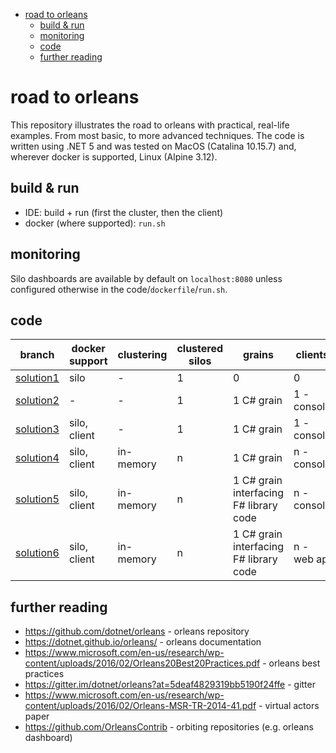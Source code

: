 - [road to orleans](#road-to-orleans)
  - [build & run](#build--run)
  - [monitoring](#monitoring)
  - [code](#code)
  - [further reading](#further-reading)

# road to orleans

This repository illustrates the road to orleans with practical, real-life examples. From most basic, to more advanced techniques. The code is written using .NET 5 and was tested on MacOS (Catalina 10.15.7) and, wherever docker is supported, Linux (Alpine 3.12).

## build & run

* IDE: build + run (first the cluster, then the client)
* docker (where supported): `run.sh`

## monitoring

Silo dashboards are available by default on `localhost:8080` unless configured otherwise in the code/`dockerfile`/`run.sh`.

## code

| branch | docker support | clustering | clustered silos | grains | clients |
| --- | --- | --- | --- | --- | --- |
| [solution1](../../tree/solution1/1/readme.md) | silo | - | 1 | 0 | 0 |
| [solution2](../../tree/solution2/2/readme.md) | - | - | 1 | 1 C# grain | 1 - console |
| [solution3](../../tree/solution3/3/readme.md) | silo, client | - | 1 | 1 C# grain | 1 - console |
| [solution4](../../tree/solution4/4/readme.md) | silo, client | in-memory | n | 1 C# grain | n - console |
| [solution5](../../tree/solution5/5/readme.md) | silo, client | in-memory | n | 1 C# grain interfacing F# library code | n - console |
| [solution6](../../tree/solution6/6/readme.md) | silo, client | in-memory | n | 1 C# grain interfacing F# library code | n - web api |

## further reading

* https://github.com/dotnet/orleans - orleans repository
* https://dotnet.github.io/orleans/ - orleans documentation
* https://www.microsoft.com/en-us/research/wp-content/uploads/2016/02/Orleans20Best20Practices.pdf - orleans best practices
* https://gitter.im/dotnet/orleans?at=5deaf4829319bb5190f24ffe - gitter
* https://www.microsoft.com/en-us/research/wp-content/uploads/2016/02/Orleans-MSR-TR-2014-41.pdf - virtual actors paper
* https://github.com/OrleansContrib - orbiting repositories (e.g. orleans dashboard)